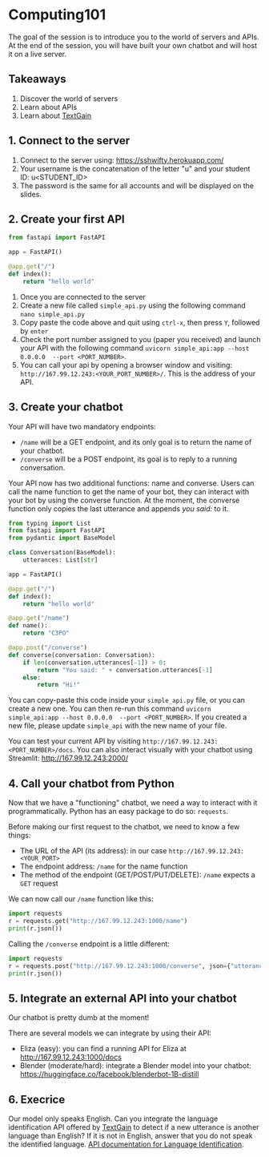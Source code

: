 # Computing101

The goal of the session is to introduce you to the world of servers and APIs. At the end of the session, you will have built your own chatbot and will host it on a live server.

## Takeaways
1. Discover the world of servers
2. Learn about APIs
3. Learn about [TextGain](https://textgain.com)

## 1. Connect to the server

1. Connect to the server using: https://sshwifty.herokuapp.com/
2. Your username is the concatenation of the letter "u" and your student ID: u<STUDENT_ID>
3. The password is the same for all accounts and will be displayed on the slides.

## 2. Create your first API
```python
from fastapi import FastAPI

app = FastAPI()

@app.get("/")
def index():
    return "hello world"
```
1. Once you are connected to the server
2. Create a new file called `simple_api.py` using the following command `nano simple_api.py`
3. Copy paste the code above and quit using `ctrl-x`, then press `Y`, followed by `enter`
4. Check the port number assigned to you (paper you received) and launch your API with the following command `uvicorn simple_api:app --host 0.0.0.0  --port <PORT_NUMBER>`.
5. You can call your api by opening a browser window and visiting: `http://167.99.12.243:<YOUR_PORT_NUMBER>/`. This is the address of your API.

## 3. Create your chatbot
Your API will have two mandatory endpoints:
* `/name` will be a GET endpoint, and its only goal is to return the name of your chatbot.
* `/converse` will be a POST endpoint, its goal is to reply to a running conversation.

Your API now has two additional functions: name and converse. Users can call the name function to get the name of your bot, they can interact with your bot by using the converse function. At the moment, the converse function only copies the last utterance and appends *you said:* to it. 
```python
from typing import List
from fastapi import FastAPI
from pydantic import BaseModel

class Conversation(BaseModel):
    utterances: List[str]

app = FastAPI()

@app.get("/")
def index():
    return "hello world"

@app.get("/name")
def name():
    return "C3PO"

@app.post("/converse")
def converse(conversation: Conversation):
    if len(conversation.utterances[-1]) > 0:
        return "You said: " + conversation.utterances[-1]
    else:
        return "Hi!"
```
You can copy-paste this code inside your `simple_api.py` file, or you can create a new one. You can then re-run this command `uvicorn simple_api:app --host 0.0.0.0  --port <PORT_NUMBER>`. If you created a new file, please update `simple_api` with the new name of your file.

You can test your current API by visiting `http://167.99.12.243:<PORT_NUMBER>/docs`.
You can also interact visually with your chatbot using Streamlit: http://167.99.12.243:2000/

## 4. Call your chatbot from Python
Now that we have a "functioning" chatbot, we need a way to interact with it programmatically.
Python has an easy package to do so: `requests`.

Before making our first request to the chatbot, we need to know a few things:
* The URL of the API (its address): in our case `http://167.99.12.243:<YOUR_PORT>`
* The endpoint address: `/name` for the name function
* The method of the endpoint (GET/POST/PUT/DELETE): `/name` expects a `GET` request

We can now call our `/name` function like this:
```python
import requests
r = requests.get("http://167.99.12.243:1000/name")
print(r.json())
```
Calling the `/converse` endpoint is a little different:
```python
import requests
r = requests.post("http://167.99.12.243:1000/converse", json={"utterances": ["hi"]})
print(r.json())
```

## 5. Integrate an external API into your chatbot
Our chatbot is pretty dumb at the moment! 

There are several models we can integrate by using their API:
* Eliza (easy): you can find a running API for Eliza at http://167.99.12.243:1000/docs
* Blender (moderate/hard): integrate a Blender model into your chatbot: https://huggingface.co/facebook/blenderbot-1B-distill
 
## 6. Execrice
Our model only speaks English. Can you integrate the language identification API offered by [TextGain](https://www.textgain.com/) to detect if a new utterance is another language than English? If it is not in English, answer that you do not speak the identified language.
[API documentation for Language Identification](https://devops.textgain.com/#tag/Identification/paths/~1language/get).

